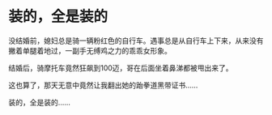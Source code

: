 # 装的，全是装的

没结婚前，媳妇总是骑一辆粉红色的自行车。遇事总是从自行车上下来，从来没有撇着单腿着地过，一副手无缚鸡之力的乖乖女形象。 

结婚后，骑摩托车竟然狂飙到100迈，哥在后面坐着鼻涕都被甩出来了。 

这也算了，那天无意中竟然让我翻出她的跆拳道黑带证书…… 

装的，全是装的……